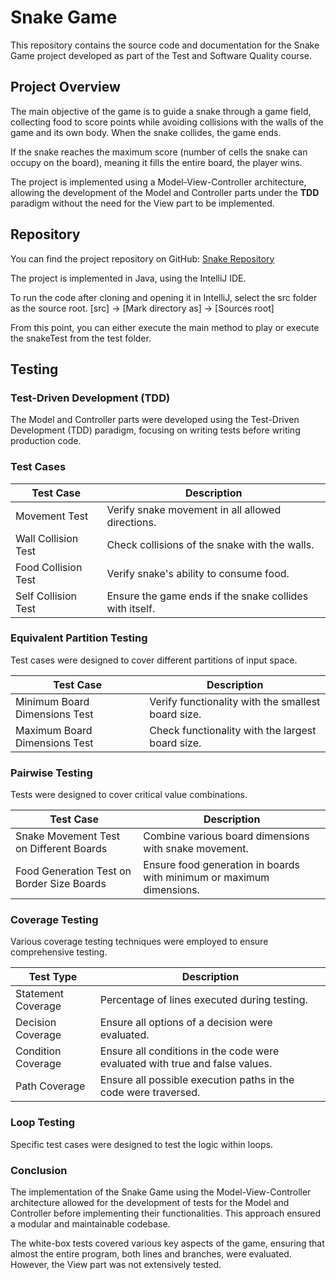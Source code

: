 # Snake Game

This repository contains the source code and documentation for the Snake Game project developed as part of the Test and Software Quality course.

## Project Overview

The main objective of the game is to guide a snake through a game field, collecting food to score points while avoiding collisions with the walls of the game and its own body. When the snake collides, the game ends.

If the snake reaches the maximum score (number of cells the snake can occupy on the board), meaning it fills the entire board, the player wins.

The project is implemented using a Model-View-Controller architecture, allowing the development of the Model and Controller parts under the **TDD** paradigm without the need for the View part to be implemented.

## Repository

You can find the project repository on GitHub: [Snake Repository](https://github.com/Ashwrai/Snake)

The project is implemented in Java, using the IntelliJ IDE.

To run the code after cloning and opening it in IntelliJ, select the src folder as the source root. [src] → [Mark directory as] → [Sources root]

From this point, you can either execute the main method to play or execute the snakeTest from the test folder.

## Testing

### Test-Driven Development (TDD)

The Model and Controller parts were developed using the Test-Driven Development (TDD) paradigm, focusing on writing tests before writing production code. 

### Test Cases

| Test Case                  | Description                                       |
|----------------------------|---------------------------------------------------|
| Movement Test              | Verify snake movement in all allowed directions.  |
| Wall Collision Test        | Check collisions of the snake with the walls.     |
| Food Collision Test        | Verify snake's ability to consume food.           |
| Self Collision Test        | Ensure the game ends if the snake collides with itself. |

### Equivalent Partition Testing

Test cases were designed to cover different partitions of input space.

| Test Case                              | Description                                       |
|----------------------------------------|---------------------------------------------------|
| Minimum Board Dimensions Test          | Verify functionality with the smallest board size.|
| Maximum Board Dimensions Test          | Check functionality with the largest board size. |

### Pairwise Testing

Tests were designed to cover critical value combinations.

| Test Case                              | Description                                       |
|----------------------------------------|---------------------------------------------------|
| Snake Movement Test on Different Boards | Combine various board dimensions with snake movement. |
| Food Generation Test on Border Size Boards | Ensure food generation in boards with minimum or maximum dimensions. |

### Coverage Testing

Various coverage testing techniques were employed to ensure comprehensive testing.

| Test Type                  | Description                                       |
|----------------------------|---------------------------------------------------|
| Statement Coverage         | Percentage of lines executed during testing.     |
| Decision Coverage          | Ensure all options of a decision were evaluated. |
| Condition Coverage         | Ensure all conditions in the code were evaluated with true and false values. |
| Path Coverage              | Ensure all possible execution paths in the code were traversed. |

### Loop Testing

Specific test cases were designed to test the logic within loops.

### Conclusion

The implementation of the Snake Game using the Model-View-Controller architecture allowed for the development of tests for the Model and Controller before implementing their functionalities. This approach ensured a modular and maintainable codebase.

The white-box tests covered various key aspects of the game, ensuring that almost the entire program, both lines and branches, were evaluated. However, the View part was not extensively tested.


